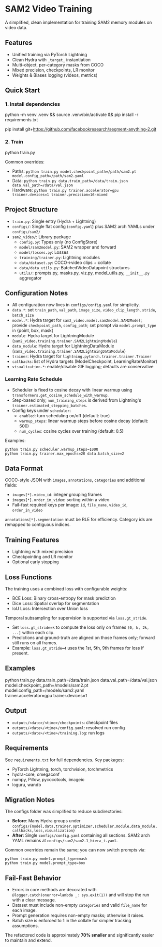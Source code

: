 # SAM2 Video Training

A simplified, clean implementation for training SAM2 memory modules on video data.

## Features

- Unified training via PyTorch Lightning
- Clean Hydra with `_target_` instantiation
- Multi-object, per-category masks from COCO
- Mixed precision, checkpoints, LR monitor
- Weights & Biases logging (videos, metrics)

## Quick Start

### 1. Install dependencies

python -m venv .venv && source .venv/bin/activate && pip install -r requirements.txt

pip install git+https://github.com/facebookresearch/segment-anything-2.git

### 2. Train

python train.py

Common overrides:

- Paths: `python train.py model.checkpoint_path=/path/sam2.pt model.config_path=/path/sam2.yaml`
- Data: `python train.py data.train_path=/data/train.json data.val_path=/data/val.json`
- Hardware: `python train.py trainer.accelerator=gpu trainer.devices=1 trainer.precision=16-mixed`

## Project Structure

- `train.py`: Single entry (Hydra + Lightning)
- `configs/`: Single flat config (`config.yaml`) plus SAM2 arch YAMLs under `configs/sam2/`
- `sam2_video/`: Library package
  - `config.py`: Types only (no ConfigStore)
  - `model/sam2model.py`: SAM2 wrapper and forward
  - `model/losses.py`: Losses
  - `training/trainer.py`: Lightning modules
  - `data/dataset.py`: COCO→video clips + collate
  - `data/data_utils.py`: BatchedVideoDatapoint structures
  - `utils/`: prompts.py, masks.py, viz.py, model_utils.py, `__init__.py` aggregator

## Configuration Notes

- All configuration now lives in `configs/config.yaml` for simplicity.
- `data.*`: set `train_path`, `val_path`, `image_size`, `video_clip_length`, `stride`, `batch_size`
- `model.*`: Hydra target for `sam2_video.model.sam2model.SAM2Model`; provide `checkpoint_path`, `config_path`; set prompt via `model.prompt_type` in {point, box, mask}
- `module`: Hydra target for LightningModule (`sam2_video.training.trainer.SAM2LightningModule`)
- `data_module`: Hydra target for LightningDataModule (`sam2_video.training.trainer.SAM2LightningDataModule`)
- `trainer`: Hydra target for `lightning.pytorch.trainer.trainer.Trainer`
- `callbacks`: list of Hydra targets (ModelCheckpoint, LearningRateMonitor)
- `visualization.*`: enable/disable GIF logging; defaults are conservative

### Learning Rate Schedule

- Scheduler is fixed to cosine decay with linear warmup using `transformers.get_cosine_schedule_with_warmup`.
- Step-based only; `num_training_steps` is derived from Lightning's `trainer.estimated_stepping_batches`.
- Config keys under `scheduler`:
  - `enabled`: turn scheduling on/off (default: true)
  - `warmup_steps`: linear warmup steps before cosine decay (default: 500)
  - `num_cycles`: cosine cycles over training (default: 0.5)

Examples:

```
python train.py scheduler.warmup_steps=1000
python train.py trainer.max_epochs=20 data.batch_size=2
```

## Data Format

COCO-style JSON with `images`, `annotations`, `categories` and additional fields:

- `images[*].video_id`: integer grouping frames
- `images[*].order_in_video`: sorting within a video
 - Fail-fast required keys per image: `id`, `file_name`, `video_id`, `order_in_video`

`annotations[*].segmentation` must be RLE for efficiency. Category ids are remapped to contiguous indices.

## Training Features

- Lightning with mixed precision
- Checkpointing and LR monitor
- Optional early stopping

## Loss Functions

The training uses a combined loss with configurable weights:
- BCE Loss: Binary cross-entropy for mask prediction
- Dice Loss: Spatial overlap for segmentation
- IoU Loss: Intersection over Union loss

Temporal subsampling for supervision is supported via `loss.gt_stride`.

- Set `loss.gt_stride=k` to compute the loss only on frames `[0, k, 2k, ...]` within each clip.
- Predictions and ground-truth are aligned on those frames only; forward still runs on all frames.
- Example: `loss.gt_stride=4` uses the 1st, 5th, 9th frames for loss if present.

## Examples

python train.py data.train_path=/data/train.json data.val_path=/data/val.json \
  model.checkpoint_path=/models/sam2.pt model.config_path=/models/sam2.yaml \
  trainer.accelerator=gpu trainer.devices=1

## Output

- `outputs/<date>/<time>/checkpoints`: checkpoint files
- `outputs/<date>/<time>/config.yaml`: resolved run config
- `outputs/<date>/<time>/training.log`: run logs

## Requirements

See `requirements.txt` for full dependencies. Key packages:
- PyTorch Lightning, torch, torchvision, torchmetrics
- hydra-core, omegaconf
- numpy, Pillow, pycocotools, imageio
- loguru, wandb

## Migration Notes

The configs folder was simplified to reduce subdirectories:

- **Before**: Many Hydra groups under `configs/{model,data,trainer,optimizer,scheduler,module,data_module,callbacks,loss,visualization}`
- **After**: Single `configs/config.yaml` containing all sections. SAM2 arch YAML remains at `configs/sam2/sam2.1_hiera_t.yaml`.

Common overrides remain the same; you can now switch prompts via:

```
python train.py model.prompt_type=mask
python train.py model.prompt_type=box
```

## Fail-Fast Behavior

- Errors in core methods are decorated with `@logger.catch(onerror=lambda _: sys.exit(1))` and will stop the run with a clear message.
- Dataset must include non-empty `categories` and valid `file_name` for each image.
- Prompt generation requires non-empty masks; otherwise it raises.
- Batch size is enforced to 1 in the collate for simpler tracking assumptions.

The refactored code is approximately **70% smaller** and significantly easier to maintain and extend.
